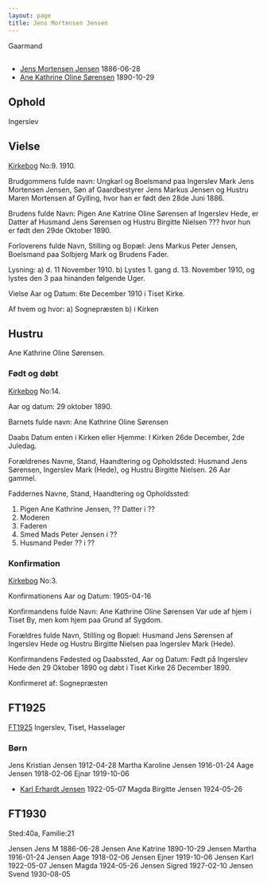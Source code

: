 ```yaml
---
layout: page
title: Jens Mortensen Jensen
---
```


Gaarmand

##

* [Jens Mortensen Jensen](/stamt/jens-mortensen-jensen/) 1886-06-28
* [Ane Kathrine Oline Sørensen](/stamt/jens-mortensen-jensen/) 1890-10-29

## Ophold
Ingerslev

## Vielse
[Kirkebog](https://www.danishfamilysearch.dk/sogn194/churchbook/source24784/opslag5013793)
No:9.
1910.

Brudgommens fulde navn:
Ungkarl og Boelsmand paa Ingerslev Mark Jens Mortensen Jensen, Søn af
Gaardbestyrer Jens Markus Jensen og
Hustru Maren Mortensen af Gylling, hvor han er født den 28de Juni 1886.

Brudens fulde Navn:
Pigen Ane Katrine Oline Sørensen af Ingerslev Hede, er Datter af
Husmand Jens Sørensen og
Hustru Birgitte Nielsen ??? hvor hun er født den 29de Oktober 1890.

Forloverens fulde Navn, Stilling og Bopæl:
Jens Markus Peter Jensen, Boelsmand paa Solbjerg Mark og Brudens Fader.

Lysning:
a) d. 11 November 1910.
b) Lystes 1. gang d. 13. November 1910, og lystes den 3 paa hinanden følgende Uger.

Vielse Aar og Datum:
6te December 1910 i Tiset Kirke.

Af hvem og hvor:
a) Sognepræsten
b) i Kirken


## Hustru
Ane Kathrine Oline Sørensen.

### Født og døbt
[Kirkebog](https://www.danishfamilysearch.dk/sogn194/churchbook/source24782/opslag5013353)
No:14.

Aar og datum:
29 oktober 1890.

Barnets fulde navn:
Ane Kathrine Oline Sørensen

Daabs Datum enten i Kirken eller Hjemme:
I Kirken 26de December, 2de Juledag.

Forældrenes Navne, Stand, Haandtering og Opholdssted:
Husmand Jens Sørensen, Ingerslev Mark (Hede),
og Hustru Birgitte Nielsen. 26 Aar gammel.

Faddernes Navne, Stand, Haandtering og Opholdssted:
1. Pigen Ane Kathrine Jensen, ?? Datter i ??
2. Moderen
3. Faderen
4. Smed Mads Peter Jensen i ??
5. Husmand Peder ?? i ??

### Konfirmation
[Kirkebog](https://www.danishfamilysearch.dk/sogn194/churchbook/source24784/opslag5013733)
No:3.

Konfirmationens Aar og Datum:
1905-04-16

Konfirmandens fulde Navn:
Ane Kathrine Oline Sørensen
Var ude af hjem i Tiset By, men kom hjem paa Grund af Sygdom.

Forældres fulde Navn, Stilling og Bopæl:
Husmand Jens Sørensen af Ingerslev Hede og
Hustru Birgitte Nielsen paa Ingerslev Mark (Hede).

Konfirmandens Fødested og Daabssted, Aar og Datum:
Født på Ingerslev Hede den 29 Oktober 1890 og døbt i Tiset Kirke 26 December 1890. 

Konfirmeret af:
Sognepræsten

## FT1925
[FT1925](https://www.danishfamilysearch.dk/sogn194/census1925/opslag6381696)
Ingerslev, Tiset, Hasselager 

### Børn
Jens Kristian Jensen 1912-04-28
Martha Karoline Jensen 1916-01-24
Aage Jensen 1918-02-06
Ejnar 1919-10-06
* [Karl Erhardt Jensen](/stamt/karl-erhardt-jensen/) 1922-05-07
Magda Birgitte Jensen 1924-05-26

## FT1930
Sted:40a, Familie:21

Jensen Jens M 1886-06-28
Jensen Ane Katrine 1890-10-29
Jensen Martha 1916-01-24
Jensen Aage 1918-02-06
Jensen Ejner 1919-10-06
Jensen Karl 1922-05-07
Jensen Magda 1924-05-26
Jensen Sigred 1927-02-10
Jensen Svend 1930-08-05
